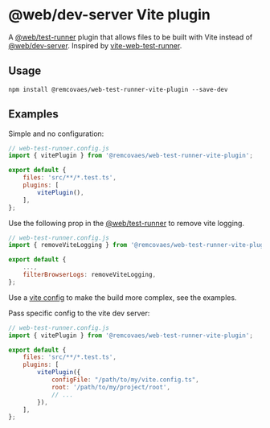 # @web/dev-server Vite plugin

A [@web/test-runner] plugin that allows files to be built with Vite instead of [@web/dev-server].
Inspired by [vite-web-test-runner].

## Usage

```
npm install @remcovaes/web-test-runner-vite-plugin --save-dev
```

## Examples
Simple and no configuration:
```javascript
// web-test-runner.config.js
import { vitePlugin } from '@remcovaes/web-test-runner-vite-plugin';

export default {
	files: 'src/**/*.test.ts',
	plugins: [
		vitePlugin(),
	],
};
```

Use the following prop in the [@web/test-runner] to remove vite logging.

```javascript
// web-test-runner.config.js
import { removeViteLogging } from '@remcovaes/web-test-runner-vite-plugin';

export default {
	...,
	filterBrowserLogs: removeViteLogging,
};
```

Use a [vite config] to make the build more complex, see the examples.

[@web/test-runner]: https://modern-web.dev/docs/test-runner/overview/
[@web/dev-server]: https://modern-web.dev/docs/dev-server/overview/
[vite-web-test-runner]: https://github.com/material-svelte/vite-web-test-runner-plugin/
[vite config]: https://vitejs.dev/config/

Pass specific config to the vite dev server:
```javascript
// web-test-runner.config.js
import { vitePlugin } from '@remcovaes/web-test-runner-vite-plugin';

export default {
	files: 'src/**/*.test.ts',
	plugins: [
		vitePlugin({
            configFile: "/path/to/my/vite.config.ts",
            root: '/path/to/my/project/root',
			// ...
        }),
	],
};
```
